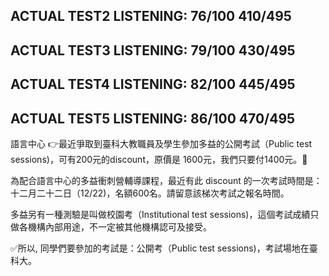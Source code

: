 ## ACTUAL TEST2 LISTENING: 76/100 410/495

## ACTUAL TEST3 LISTENING: 79/100 430/495

## ACTUAL TEST4 LISTENING: 82/100 445/495

## ACTUAL TEST5 LISTENING: 86/100 470/495





語言中心
👉最近爭取到臺科大教職員及學生參加多益的公開考試（Public test sessions)，可有200元的discount，原價是 1600元，我們只要付1400元。🤩

為配合語言中心的多益衝刺營輔導課程，最近有此 discount 的一次考試時間是：十二月二十二日（12/22)，名額600名。請留意該梯次考試之報名時間。

多益另有一種測驗是叫做校園考（Institutional test sessions)，這個考試成績只做各機構內部用途，不一定被其他機構認可及接受。

✅所以, 同學們要參加的考試是：公開考（Public test sessions)，考試場地在臺科大。
